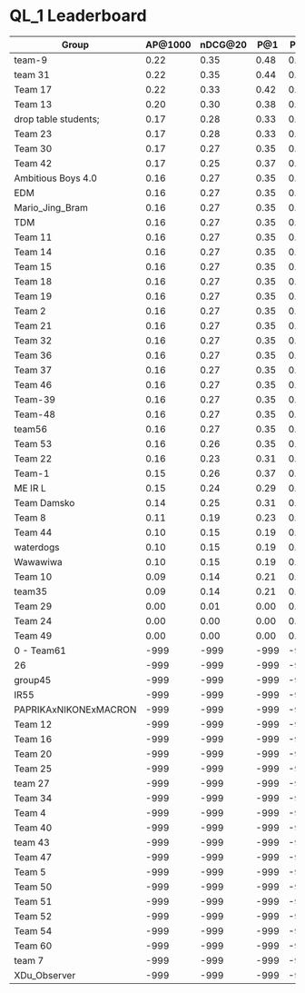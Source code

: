 # QL_1 Leaderboard

| Group | AP@1000 | nDCG@20 | P@1 | P@5 |
|-----|-----|-----|-----|-----|
| team-9 | 0.22 | 0.35 | 0.48 | 0.29 |
| team 31 | 0.22 | 0.35 | 0.44 | 0.30 |
| Team 17 | 0.22 | 0.33 | 0.42 | 0.29 |
| Team 13 | 0.20 | 0.30 | 0.38 | 0.27 |
| drop table students; | 0.17 | 0.28 | 0.33 | 0.26 |
| Team 23 | 0.17 | 0.28 | 0.33 | 0.26 |
| Team 30 | 0.17 | 0.27 | 0.35 | 0.25 |
| Team 42 | 0.17 | 0.25 | 0.37 | 0.22 |
| Ambitious Boys 4.0 | 0.16 | 0.27 | 0.35 | 0.26 |
| EDM | 0.16 | 0.27 | 0.35 | 0.26 |
| Mario_Jing_Bram | 0.16 | 0.27 | 0.35 | 0.26 |
| TDM | 0.16 | 0.27 | 0.35 | 0.26 |
| Team 11 | 0.16 | 0.27 | 0.35 | 0.26 |
| Team 14 | 0.16 | 0.27 | 0.35 | 0.26 |
| Team 15 | 0.16 | 0.27 | 0.35 | 0.26 |
| Team 18 | 0.16 | 0.27 | 0.35 | 0.26 |
| Team 19 | 0.16 | 0.27 | 0.35 | 0.26 |
| Team 2 | 0.16 | 0.27 | 0.35 | 0.26 |
| Team 21 | 0.16 | 0.27 | 0.35 | 0.26 |
| Team 32 | 0.16 | 0.27 | 0.35 | 0.26 |
| Team 36 | 0.16 | 0.27 | 0.35 | 0.26 |
| Team 37 | 0.16 | 0.27 | 0.35 | 0.26 |
| Team 46 | 0.16 | 0.27 | 0.35 | 0.26 |
| Team-39 | 0.16 | 0.27 | 0.35 | 0.26 |
| Team-48 | 0.16 | 0.27 | 0.35 | 0.26 |
| team56 | 0.16 | 0.27 | 0.35 | 0.26 |
| Team 53 | 0.16 | 0.26 | 0.35 | 0.25 |
| Team 22 | 0.16 | 0.23 | 0.31 | 0.19 |
| Team-1 | 0.15 | 0.26 | 0.37 | 0.25 |
| ME IR L | 0.15 | 0.24 | 0.29 | 0.23 |
| Team Damsko | 0.14 | 0.25 | 0.31 | 0.25 |
| Team 8 | 0.11 | 0.19 | 0.23 | 0.20 |
| Team 44 | 0.10 | 0.15 | 0.19 | 0.17 |
| waterdogs | 0.10 | 0.15 | 0.19 | 0.17 |
| Wawawiwa | 0.10 | 0.15 | 0.19 | 0.17 |
| Team 10 | 0.09 | 0.14 | 0.21 | 0.12 |
| team35 | 0.09 | 0.14 | 0.21 | 0.12 |
| Team 29 | 0.00 | 0.01 | 0.00 | 0.01 |
| Team 24 | 0.00 | 0.00 | 0.00 | 0.01 |
| Team 49 | 0.00 | 0.00 | 0.00 | 0.00 |
| 0 - Team61 | -999 | -999 | -999 | -999 |
| 26 | -999 | -999 | -999 | -999 |
| group45 | -999 | -999 | -999 | -999 |
| IR55 | -999 | -999 | -999 | -999 |
| PAPRIKAxNIKONExMACRON | -999 | -999 | -999 | -999 |
| Team 12 | -999 | -999 | -999 | -999 |
| Team 16 | -999 | -999 | -999 | -999 |
| Team 20 | -999 | -999 | -999 | -999 |
| Team 25 | -999 | -999 | -999 | -999 |
| team 27 | -999 | -999 | -999 | -999 |
| Team 34 | -999 | -999 | -999 | -999 |
| Team 4 | -999 | -999 | -999 | -999 |
| Team 40 | -999 | -999 | -999 | -999 |
| team 43 | -999 | -999 | -999 | -999 |
| Team 47 | -999 | -999 | -999 | -999 |
| Team 5 | -999 | -999 | -999 | -999 |
| Team 50 | -999 | -999 | -999 | -999 |
| Team 51 | -999 | -999 | -999 | -999 |
| Team 52 | -999 | -999 | -999 | -999 |
| Team 54 | -999 | -999 | -999 | -999 |
| Team 60 | -999 | -999 | -999 | -999 |
| team 7 | -999 | -999 | -999 | -999 |
| XDu_Observer | -999 | -999 | -999 | -999 |


